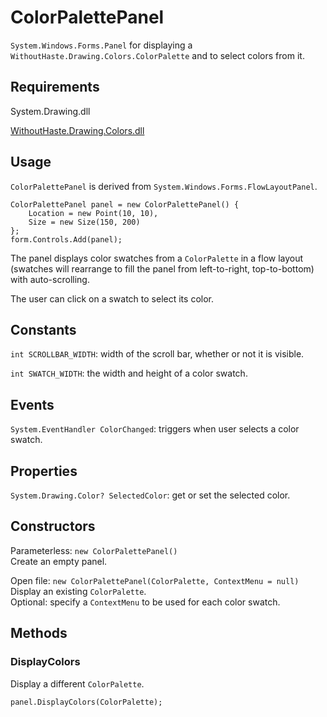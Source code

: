# ColorPalettePanel

`System.Windows.Forms.Panel` for displaying a `WithoutHaste.Drawing.Colors.ColorPalette` and to select colors from it.

## Requirements

System.Drawing.dll

[WithoutHaste.Drawing.Colors.dll](https://github.com/WithoutHaste/WithoutHaste.Drawing.Colors)

## Usage

`ColorPalettePanel` is derived from `System.Windows.Forms.FlowLayoutPanel`.

```
ColorPalettePanel panel = new ColorPalettePanel() {
	Location = new Point(10, 10),
	Size = new Size(150, 200)
};
form.Controls.Add(panel);
```

The panel displays color swatches from a `ColorPalette` in a flow layout (swatches will rearrange to fill the panel from left-to-right, top-to-bottom) with auto-scrolling.

The user can click on a swatch to select its color.

## Constants

`int SCROLLBAR_WIDTH`: width of the scroll bar, whether or not it is visible.

`int SWATCH_WIDTH`: the width and height of a color swatch.

## Events

`System.EventHandler ColorChanged`: triggers when user selects a color swatch.

## Properties

`System.Drawing.Color? SelectedColor`: get or set the selected color.

## Constructors

Parameterless: `new ColorPalettePanel()`  
Create an empty panel.

Open file: `new ColorPalettePanel(ColorPalette, ContextMenu = null)`  
Display an existing `ColorPalette`.  
Optional: specify a `ContextMenu` to be used for each color swatch.

## Methods

### DisplayColors

Display a different `ColorPalette`.

`panel.DisplayColors(ColorPalette);`